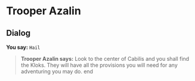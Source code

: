 # Trooper Azalin
## Dialog

**You say:** `Hail`



>**Trooper Azalin says:** Look to the center of Cabilis and you shall find the Kloks.  They will have all the provisions you will need for any adventuring you may do.
end





